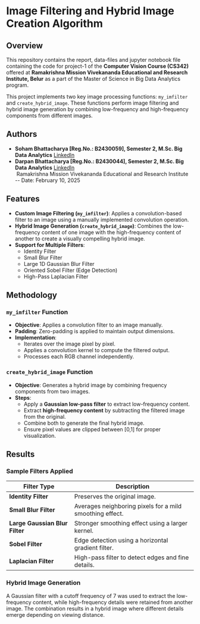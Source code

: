 # Image Filtering and Hybrid Image Creation Algorithm

## Overview

This repository contains the report, data-files and jupyter notebook file containing the code for project-1 of the **Computer Vision Course (CS342)** offered at **Ramakrishna Mission Vivekananda Educational and Research Institute, Belur** as a part of the Master of Science in Big Data Analytics program.

This project implements two key image processing functions: `my_imfilter` and `create_hybrid_image`. These functions perform image filtering and hybrid image generation by combining low-frequency and high-frequency components from different images.

## Authors

- **Soham Bhattacharya [Reg.No.: B2430059], Semester 2, M.Sc. Big Data Analytics** [LinkedIn](https://www.linkedin.com/in/bhattacharyasoham026/)
- **Darpan Bhattacharya [Reg.No.: B2430044], Semester 2, M.Sc. Big Data Analytics** [LinkedIn](https://in.linkedin.com/in/darpan-bhattacharya/) <br>
  &nbsp;Ramakrishna Mission Vivekananda Educational and Research Institute <br>
-- Date: February 10, 2025
## Features

- **Custom Image Filtering (`my_imfilter`)**: Applies a convolution-based filter to an image using a manually implemented convolution operation.
- **Hybrid Image Generation (`create_hybrid_image`)**: Combines the low-frequency content of one image with the high-frequency content of another to create a visually compelling hybrid image.
- **Support for Multiple Filters**:
  - Identity Filter
  - Small Blur Filter
  - Large 1D Gaussian Blur Filter
  - Oriented Sobel Filter (Edge Detection)
  - High-Pass Laplacian Filter

## Methodology

### `my_imfilter` Function

- **Objective**: Applies a convolution filter to an image manually.
- **Padding**: Zero-padding is applied to maintain output dimensions.
- **Implementation**:
  - Iterates over the image pixel by pixel.
  - Applies a convolution kernel to compute the filtered output.
  - Processes each RGB channel independently.

### `create_hybrid_image` Function

- **Objective**: Generates a hybrid image by combining frequency components from two images.
- **Steps**:
  - Apply a **Gaussian low-pass filter** to extract low-frequency content.
  - Extract **high-frequency content** by subtracting the filtered image from the original.
  - Combine both to generate the final hybrid image.
  - Ensure pixel values are clipped between [0,1] for proper visualization.

## Results

### Sample Filters Applied

| Filter Type | Description |
|------------|------------|
| **Identity Filter** | Preserves the original image. |
| **Small Blur Filter** | Averages neighboring pixels for a mild smoothing effect. |
| **Large Gaussian Blur Filter** | Stronger smoothing effect using a larger kernel. |
| **Sobel Filter** | Edge detection using a horizontal gradient filter. |
| **Laplacian Filter** | High-pass filter to detect edges and fine details. |

### Hybrid Image Generation

A Gaussian filter with a cutoff frequency of 7 was used to extract the low-frequency content, while high-frequency details were retained from another image. The combination results in a hybrid image where different details emerge depending on viewing distance.

